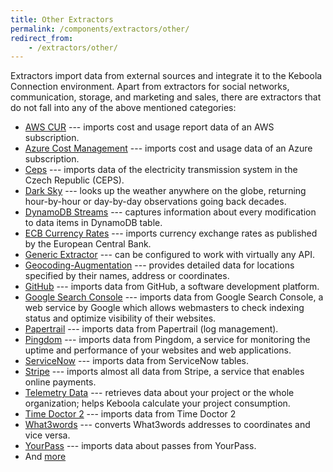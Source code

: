 ```yaml
---
title: Other Extractors
permalink: /components/extractors/other/
redirect_from:
    - /extractors/other/
---
```


Extractors import data from external sources and integrate it to the Keboola Connection environment.
Apart from extractors for social networks, communication, storage, and marketing and sales, there are
extractors that do not fall into any of the above mentioned categories:

- [AWS CUR](/components/extractors/other/aws-cu-reports/) --- imports cost and usage report data of an AWS subscription.
- [Azure Cost Management](/components/extractors/other/azure-cost/) --- imports cost and usage data of an Azure subscription.
- [Ceps](/components/extractors/other/ceps/) --- imports data of the electricity transmission system in the Czech Republic (CEPS).
- [Dark Sky](/components/extractors/other/dark-sky/) --- looks up the weather anywhere on the globe, returning hour-by-hour or day-by-day observations going back decades.
- [DynamoDB Streams](/components/extractors/other/dynamodb-streams/) --- captures information about every modification to data items in DynamoDB table.
- [ECB Currency Rates](/components/extractors/other/currency-rates) --- imports currency exchange rates as published by the European Central Bank.
- [Generic Extractor](/components/extractors/other/generic/) --- can be configured to work with virtually any API.
- [Geocoding-Augmentation](/components/extractors/other/geocoding-augmentation) ---
provides detailed data for locations specified by their names, address or coordinates.
- [GitHub](/components/extractors/other/github/) --- imports data from GitHub, a software development platform.
- [Google Search Console](/components/extractors/other/google-search-console/) --- imports data from Google Search Console, a web service by Google which allows webmasters to check indexing status and optimize visibility of their websites.
- [Papertrail](/components/extractors/other/papertrail/) --- imports data from Papertrail (log management).
- [Pingdom](/components/extractors/other/pingdom/) --- imports data from Pingdom, a service for monitoring the uptime and performance of your websites and web applications.
- [ServiceNow](/components/extractors/other/servicenow/) --- imports data from ServiceNow tables.
- [Stripe](/components/extractors/other/stripe/) --- imports almost all data from Stripe, a service that enables online payments.
- [Telemetry Data](/components/extractors/other/telemetry-data/) --- retrieves data about your project or the whole organization; helps Keboola calculate your project consumption.
- [Time Doctor 2](/components/extractors//other/time-doctor-2/) --- imports data from Time Doctor 2
- [What3words](/components/extractors/other/what3words/) --- converts What3words addresses to coordinates and vice versa.
- [YourPass](/components/extractors/other/yourpass/) --- imports data about passes from YourPass.
- And [more](https://components.keboola.com/components)

